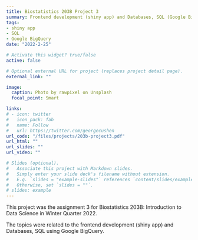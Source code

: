 ```yaml
---
title: Biostatistics 203B Project 3
summary: Frontend development (shiny app) and Databases, SQL (Google BigQuery)
tags:
- shiny app
- SQL
- Google BigQuery
date: "2022-2-25"

# Activate this widget? true/false
active: false

# Optional external URL for project (replaces project detail page).
external_link: ""

image:
  caption: Photo by rawpixel on Unsplash
  focal_point: Smart

links:
# - icon: twitter
#   icon_pack: fab
#   name: Follow
#   url: https://twitter.com/georgecushen
url_code: "/files/projects/203b-project3.pdf"
url_html: ""
url_slides: ""
url_video: ""

# Slides (optional).
#   Associate this project with Markdown slides.
#   Simply enter your slide deck's filename without extension.
#   E.g. `slides = "example-slides"` references `content/slides/example-slides.md`.
#   Otherwise, set `slides = ""`.
# slides: example
---
```

This project was the assignment 3 for Biostatistics 203B: Introduction to Data Science in Winter Quarter 2022.

The topics were related to the frontend development (shiny app) and Databases, SQL  using Google BigQuery.
